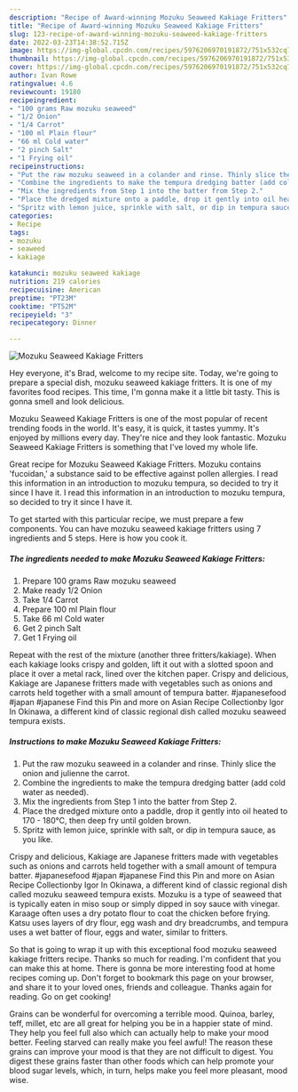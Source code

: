 ```yaml
---
description: "Recipe of Award-winning Mozuku Seaweed Kakiage Fritters"
title: "Recipe of Award-winning Mozuku Seaweed Kakiage Fritters"
slug: 123-recipe-of-award-winning-mozuku-seaweed-kakiage-fritters
date: 2022-03-23T14:38:52.715Z
image: https://img-global.cpcdn.com/recipes/5976206970191872/751x532cq70/mozuku-seaweed-kakiage-fritters-recipe-main-photo.jpg
thumbnail: https://img-global.cpcdn.com/recipes/5976206970191872/751x532cq70/mozuku-seaweed-kakiage-fritters-recipe-main-photo.jpg
cover: https://img-global.cpcdn.com/recipes/5976206970191872/751x532cq70/mozuku-seaweed-kakiage-fritters-recipe-main-photo.jpg
author: Ivan Rowe
ratingvalue: 4.6
reviewcount: 19180
recipeingredient:
- "100 grams Raw mozuku seaweed"
- "1/2 Onion"
- "1/4 Carrot"
- "100 ml Plain flour"
- "66 ml Cold water"
- "2 pinch Salt"
- "1 Frying oil"
recipeinstructions:
- "Put the raw mozuku seaweed in a colander and rinse. Thinly slice the onion and julienne the carrot."
- "Combine the ingredients to make the tempura dredging batter (add cold water as needed)."
- "Mix the ingredients from Step 1 into the batter from Step 2."
- "Place the dredged mixture onto a paddle, drop it gently into oil heated to 170 - 180℃, then deep fry until golden brown."
- "Spritz with lemon juice, sprinkle with salt, or dip in tempura sauce, as you like."
categories:
- Recipe
tags:
- mozuku
- seaweed
- kakiage

katakunci: mozuku seaweed kakiage 
nutrition: 219 calories
recipecuisine: American
preptime: "PT23M"
cooktime: "PT52M"
recipeyield: "3"
recipecategory: Dinner

---
```



![Mozuku Seaweed Kakiage Fritters](https://img-global.cpcdn.com/recipes/5976206970191872/751x532cq70/mozuku-seaweed-kakiage-fritters-recipe-main-photo.jpg)

Hey everyone, it's Brad, welcome to my recipe site. Today, we're going to prepare a special dish, mozuku seaweed kakiage fritters. It is one of my favorites food recipes. This time, I'm gonna make it a little bit tasty. This is gonna smell and look delicious.

Mozuku Seaweed Kakiage Fritters is one of the most popular of recent trending foods in the world. It's easy, it is quick, it tastes yummy. It's enjoyed by millions every day. They're nice and they look fantastic. Mozuku Seaweed Kakiage Fritters is something that I've loved my whole life.

Great recipe for Mozuku Seaweed Kakiage Fritters. Mozuku contains &#39;fucoidan,&#39; a substance said to be effective against pollen allergies. I read this information in an introduction to mozuku tempura, so decided to try it since I have it. I read this information in an introduction to mozuku tempura, so decided to try it since I have it.


To get started with this particular recipe, we must prepare a few components. You can have mozuku seaweed kakiage fritters using 7 ingredients and 5 steps. Here is how you cook it.

<!--inarticleads1-->

##### The ingredients needed to make Mozuku Seaweed Kakiage Fritters:

1. Prepare 100 grams Raw mozuku seaweed
1. Make ready 1/2 Onion
1. Take 1/4 Carrot
1. Prepare 100 ml Plain flour
1. Take 66 ml Cold water
1. Get 2 pinch Salt
1. Get 1 Frying oil


Repeat with the rest of the mixture (another three fritters/kakiage). When each kakiage looks crispy and golden, lift it out with a slotted spoon and place it over a metal rack, lined over the kitchen paper. Crispy and delicious, Kakiage are Japanese fritters made with vegetables such as onions and carrots held together with a small amount of tempura batter. #japanesefood #japan #japanese Find this Pin and more on Asian Recipe Collectionby Igor In Okinawa, a different kind of classic regional dish called mozuku seaweed tempura exists. 

<!--inarticleads2-->

##### Instructions to make Mozuku Seaweed Kakiage Fritters:

1. Put the raw mozuku seaweed in a colander and rinse. Thinly slice the onion and julienne the carrot.
1. Combine the ingredients to make the tempura dredging batter (add cold water as needed).
1. Mix the ingredients from Step 1 into the batter from Step 2.
1. Place the dredged mixture onto a paddle, drop it gently into oil heated to 170 - 180℃, then deep fry until golden brown.
1. Spritz with lemon juice, sprinkle with salt, or dip in tempura sauce, as you like.


Crispy and delicious, Kakiage are Japanese fritters made with vegetables such as onions and carrots held together with a small amount of tempura batter. #japanesefood #japan #japanese Find this Pin and more on Asian Recipe Collectionby Igor In Okinawa, a different kind of classic regional dish called mozuku seaweed tempura exists. Mozuku is a type of seaweed that is typically eaten in miso soup or simply dipped in soy sauce with vinegar. Karaage often uses a dry potato flour to coat the chicken before frying. Katsu uses layers of dry flour, egg wash and dry breadcrumbs, and tempura uses a wet batter of flour, eggs and water, similar to fritters. 

So that is going to wrap it up with this exceptional food mozuku seaweed kakiage fritters recipe. Thanks so much for reading. I'm confident that you can make this at home. There is gonna be more interesting food at home recipes coming up. Don't forget to bookmark this page on your browser, and share it to your loved ones, friends and colleague. Thanks again for reading. Go on get cooking!

Grains can be wonderful for overcoming a terrible mood. Quinoa, barley, teff, millet, etc are all great for helping you be in a happier state of mind. They help you feel full also which can actually help to make your mood better. Feeling starved can really make you feel awful! The reason these grains can improve your mood is that they are not difficult to digest. You digest these grains faster than other foods which can help promote your blood sugar levels, which, in turn, helps make you feel more pleasant, mood wise.
